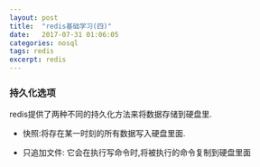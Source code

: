 ```yaml
---
layout: post
title:  "redis基础学习(四)"
date:   2017-07-31 01:06:05
categories: nosql
tags: redis
excerpt: redis
---
```


### 持久化选项

redis提供了两种不同的持久化方法来将数据存储到硬盘里.

- 快照:将存在某一时刻的所有数据写入硬盘里面.

- 只追加文件: 它会在执行写命令时,将被执行的命令复制到硬盘里面

